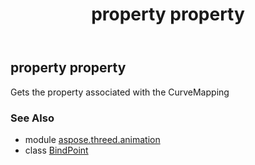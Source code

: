 ﻿---
title: property property
second_title: Aspose.3D for Python via .NET API References
description: 
type: docs
weight: 170
url: /python-net/aspose.threed.animation/bindpoint/property/
is_root: false
---

## property property


Gets the property associated with the CurveMapping

### See Also
* module [aspose.threed.animation](../../)
* class [BindPoint](/3d/python-net/aspose.threed.animation/bindpoint)
